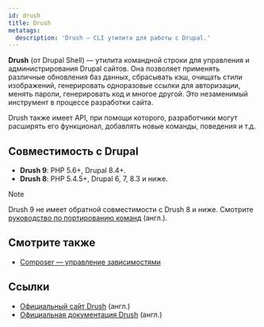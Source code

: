 ```yaml
---
id: drush
title: Drush
metatags:
  description: 'Drush — CLI утилита для работы с Drupal.'
---
```

 
**Drush** (от Drupal Shell) — утилита командной строки для управления и администрирования Drupal сайтов. Она позволяет применять различные обновления баз данных, сбрасывать кэш, очищать стили изображений, генерировать одноразовые ссылки для авторизации, менять пароли, генерировать код и многое другой. Это незаменимый инструмент в процессе разработки сайта.

Drush также имеет API, при помощи которого, разработчики могут расширять его функционал, добавлять новые команды, поведения и т.д.

## Совместимость с Drupal

- **Drush 9**: PHP 5.6+, Drupal 8.4+.
- **Drush 8**: PHP 5.4.5+, Drupal 6, 7, 8.3 и ниже.

> [!NOTE]
> Drush 9 не имеет обратной совместимости с Drush 8 и ниже. Смотрите [руководство по портированию команд](https://weitzman.github.io/blog/port-to-drush9) (англ.).

## Смотрите также

- [Composer — управление зависимостями](composer/composer.md)

## Ссылки

- [Официальный сайт Drush](https://www.drush.org/) (англ.)
- [Официальная документация Drush](http://docs.drush.org/) (англ.)
